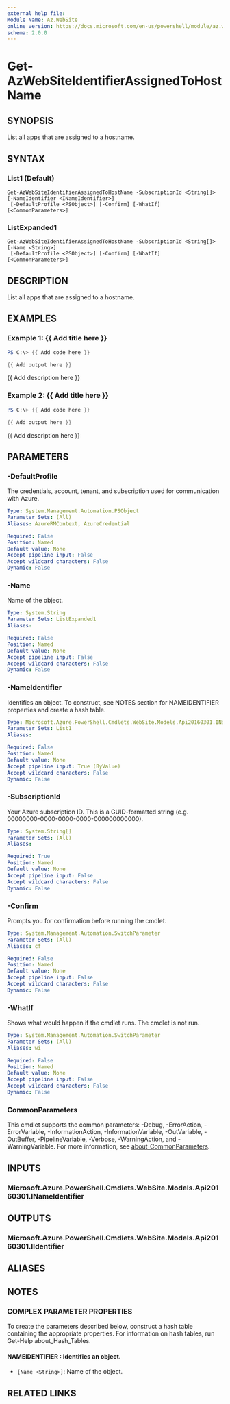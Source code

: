 ```yaml
---
external help file:
Module Name: Az.WebSite
online version: https://docs.microsoft.com/en-us/powershell/module/az.website/get-azwebsiteidentifierassignedtohostname
schema: 2.0.0
---
```


# Get-AzWebSiteIdentifierAssignedToHostName

## SYNOPSIS
List all apps that are assigned to a hostname.

## SYNTAX

### List1 (Default)
```
Get-AzWebSiteIdentifierAssignedToHostName -SubscriptionId <String[]> [-NameIdentifier <INameIdentifier>]
 [-DefaultProfile <PSObject>] [-Confirm] [-WhatIf] [<CommonParameters>]
```

### ListExpanded1
```
Get-AzWebSiteIdentifierAssignedToHostName -SubscriptionId <String[]> [-Name <String>]
 [-DefaultProfile <PSObject>] [-Confirm] [-WhatIf] [<CommonParameters>]
```

## DESCRIPTION
List all apps that are assigned to a hostname.

## EXAMPLES

### Example 1: {{ Add title here }}
```powershell
PS C:\> {{ Add code here }}

{{ Add output here }}
```

{{ Add description here }}

### Example 2: {{ Add title here }}
```powershell
PS C:\> {{ Add code here }}

{{ Add output here }}
```

{{ Add description here }}

## PARAMETERS

### -DefaultProfile
The credentials, account, tenant, and subscription used for communication with Azure.

```yaml
Type: System.Management.Automation.PSObject
Parameter Sets: (All)
Aliases: AzureRMContext, AzureCredential

Required: False
Position: Named
Default value: None
Accept pipeline input: False
Accept wildcard characters: False
Dynamic: False
```

### -Name
Name of the object.

```yaml
Type: System.String
Parameter Sets: ListExpanded1
Aliases:

Required: False
Position: Named
Default value: None
Accept pipeline input: False
Accept wildcard characters: False
Dynamic: False
```

### -NameIdentifier
Identifies an object.
To construct, see NOTES section for NAMEIDENTIFIER properties and create a hash table.

```yaml
Type: Microsoft.Azure.PowerShell.Cmdlets.WebSite.Models.Api20160301.INameIdentifier
Parameter Sets: List1
Aliases:

Required: False
Position: Named
Default value: None
Accept pipeline input: True (ByValue)
Accept wildcard characters: False
Dynamic: False
```

### -SubscriptionId
Your Azure subscription ID.
This is a GUID-formatted string (e.g.
00000000-0000-0000-0000-000000000000).

```yaml
Type: System.String[]
Parameter Sets: (All)
Aliases:

Required: True
Position: Named
Default value: None
Accept pipeline input: False
Accept wildcard characters: False
Dynamic: False
```

### -Confirm
Prompts you for confirmation before running the cmdlet.

```yaml
Type: System.Management.Automation.SwitchParameter
Parameter Sets: (All)
Aliases: cf

Required: False
Position: Named
Default value: None
Accept pipeline input: False
Accept wildcard characters: False
Dynamic: False
```

### -WhatIf
Shows what would happen if the cmdlet runs.
The cmdlet is not run.

```yaml
Type: System.Management.Automation.SwitchParameter
Parameter Sets: (All)
Aliases: wi

Required: False
Position: Named
Default value: None
Accept pipeline input: False
Accept wildcard characters: False
Dynamic: False
```

### CommonParameters
This cmdlet supports the common parameters: -Debug, -ErrorAction, -ErrorVariable, -InformationAction, -InformationVariable, -OutVariable, -OutBuffer, -PipelineVariable, -Verbose, -WarningAction, and -WarningVariable. For more information, see [about_CommonParameters](http://go.microsoft.com/fwlink/?LinkID=113216).

## INPUTS

### Microsoft.Azure.PowerShell.Cmdlets.WebSite.Models.Api20160301.INameIdentifier

## OUTPUTS

### Microsoft.Azure.PowerShell.Cmdlets.WebSite.Models.Api20160301.IIdentifier

## ALIASES

## NOTES

### COMPLEX PARAMETER PROPERTIES
To create the parameters described below, construct a hash table containing the appropriate properties. For information on hash tables, run Get-Help about_Hash_Tables.

#### NAMEIDENTIFIER <INameIdentifier>: Identifies an object.
  - `[Name <String>]`: Name of the object.

## RELATED LINKS

